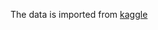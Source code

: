 The data is imported from [kaggle](https://www.kaggle.com/competitions/house-prices-advanced-regression-techniques)
